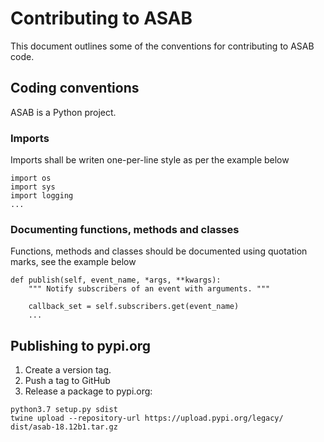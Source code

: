 Contributing to ASAB
===

This document outlines some of the conventions for contributing to ASAB code.

## Coding conventions

ASAB is a Python project.

### Imports

Imports shall be writen one-per-line style as per the example below

```
import os
import sys
import logging
...
```

### Documenting functions, methods and classes

Functions, methods and classes should be documented using quotation marks, see the example below

```
def publish(self, event_name, *args, **kwargs):
	""" Notify subscribers of an event with arguments. """

	callback_set = self.subscribers.get(event_name)
	...
```

## Publishing to pypi.org

1. Create a version tag.
2. Push a tag to GitHub
3. Release a package to pypi.org:

```
python3.7 setup.py sdist
twine upload --repository-url https://upload.pypi.org/legacy/ dist/asab-18.12b1.tar.gz
```
